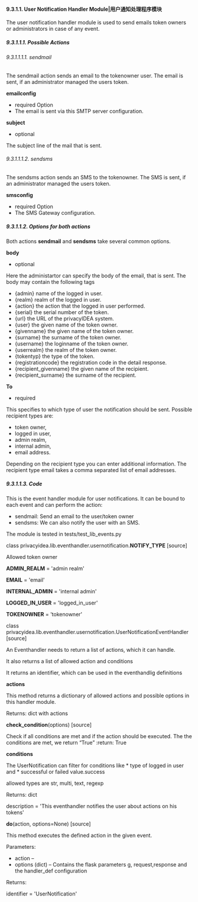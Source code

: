 #### 9.3.1.1. User Notification Handler Module|用户通知处理程序模块

The user notification handler module is used to send emails token owners or administrators in case of any event.

##### 9.3.1.1.1. Possible Actions

###### 9.3.1.1.1.1. sendmail

The sendmail action sends an email to the tokenowner user. The email is sent, if an administrator managed the users token.

**emailconfig**

* required Option
* The email is sent via this SMTP server configuration.

**subject**

* optional

The subject line of the mail that is sent.

###### 9.3.1.1.1.2. sendsms

The sendsms action sends an SMS to the tokenowner. The SMS is sent, if an administrator managed the users token.

**smsconfig**

* required Option
* The SMS Gateway configuration.

##### 9.3.1.1.2. Options for both actions

Both actions **sendmail** and **sendsms** take several common options.

**body**

* optional

Here the administartor can specify the body of the email, that is sent. The body may contain the following tags

* {admin} name of the logged in user.
* {realm} realm of the logged in user.
* {action} the action that the logged in user performed.
* {serial} the serial number of the token.
* {url} the URL of the privacyIDEA system.
* {user} the given name of the token owner.
* {givenname} the given name of the token owner.
* {surname} the surname of the token owner.
* {username} the loginname of the token owner.
* {userrealm} the realm of the token owner.
* {tokentyp} the type of the token.
* {registrationcode} the registration code in the detail response.
* {recipient_givenname} the given name of the recipient.
* {recipient_surname} the surname of the recipient.

**To**

* required

This specifies to which type of user the notification should be sent. Possible recipient types are:

* token owner,
* logged in user,
* admin realm,
* internal admin,
* email address.

Depending on the recipient type you can enter additional information. The recipient type email takes a comma separated list of email addresses.

##### 9.3.1.1.3. Code

This is the event handler module for user notifications. It can be bound to each event and can perform the action:

* sendmail: Send an email to the user/token owner
* sendsms: We can also notify the user with an SMS.

The module is tested in tests/test_lib_events.py

class privacyidea.lib.eventhandler.usernotification.**NOTIFY_TYPE**  [source]

Allowed token owner

**ADMIN_REALM** = 'admin realm'

**EMAIL** = 'email'

**INTERNAL_ADMIN** = 'internal admin'

**LOGGED_IN_USER** = 'logged_in_user'

**TOKENOWNER** = 'tokenowner'

class privacyidea.lib.eventhandler.usernotification.UserNotificationEventHandler  [source]

An Eventhandler needs to return a list of actions, which it can handle.

It also returns a list of allowed action and conditions

It returns an identifier, which can be used in the eventhandlig definitions

**actions**

This method returns a dictionary of allowed actions and possible options in this handler module.

Returns:	dict with actions

**check_condition**(options)  [source]

Check if all conditions are met and if the action should be executed. The the conditions are met, we return “True” :return: True

**conditions**

The UserNotification can filter for conditions like * type of logged in user and * successful or failed value.success

allowed types are str, multi, text, regexp

Returns:	dict

description = 'This eventhandler notifies the user about actions on his tokens'

**do**(action, options=None)  [source]

This method executes the defined action in the given event.

Parameters:
* action –
* options (dict) – Contains the flask parameters g, request,response and the handler_def configuration

Returns:

identifier = 'UserNotification'